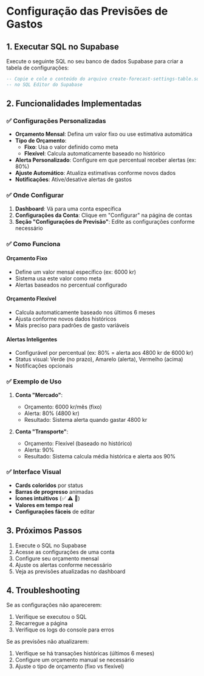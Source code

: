 # Configuração das Previsões de Gastos

## 1. Executar SQL no Supabase

Execute o seguinte SQL no seu banco de dados Supabase para criar a tabela de configurações:

```sql
-- Copie e cole o conteúdo do arquivo create-forecast-settings-table.sql
-- no SQL Editor do Supabase
```

## 2. Funcionalidades Implementadas

### ✅ Configurações Personalizadas

- **Orçamento Mensal**: Defina um valor fixo ou use estimativa automática
- **Tipo de Orçamento**:
  - **Fixo**: Usa o valor definido como meta
  - **Flexível**: Calcula automaticamente baseado no histórico
- **Alerta Personalizado**: Configure em que percentual receber alertas (ex: 80%)
- **Ajuste Automático**: Atualiza estimativas conforme novos dados
- **Notificações**: Ative/desative alertas de gastos

### ✅ Onde Configurar

1. **Dashboard**: Vá para uma conta específica
2. **Configurações da Conta**: Clique em "Configurar" na página de contas
3. **Seção "Configurações de Previsão"**: Edite as configurações conforme necessário

### ✅ Como Funciona

#### Orçamento Fixo

- Define um valor mensal específico (ex: 6000 kr)
- Sistema usa este valor como meta
- Alertas baseados no percentual configurado

#### Orçamento Flexível

- Calcula automaticamente baseado nos últimos 6 meses
- Ajusta conforme novos dados históricos
- Mais preciso para padrões de gasto variáveis

#### Alertas Inteligentes

- Configurável por percentual (ex: 80% = alerta aos 4800 kr de 6000 kr)
- Status visual: Verde (no prazo), Amarelo (alerta), Vermelho (acima)
- Notificações opcionais

### ✅ Exemplo de Uso

1. **Conta "Mercado"**:

   - Orçamento: 6000 kr/mês (fixo)
   - Alerta: 80% (4800 kr)
   - Resultado: Sistema alerta quando gastar 4800 kr

2. **Conta "Transporte"**:
   - Orçamento: Flexível (baseado no histórico)
   - Alerta: 90%
   - Resultado: Sistema calcula média histórica e alerta aos 90%

### ✅ Interface Visual

- **Cards coloridos** por status
- **Barras de progresso** animadas
- **Ícones intuitivos** (✅ ⚠️ 🔴)
- **Valores em tempo real**
- **Configurações fáceis** de editar

## 3. Próximos Passos

1. Execute o SQL no Supabase
2. Acesse as configurações de uma conta
3. Configure seu orçamento mensal
4. Ajuste os alertas conforme necessário
5. Veja as previsões atualizadas no dashboard

## 4. Troubleshooting

Se as configurações não aparecerem:

1. Verifique se executou o SQL
2. Recarregue a página
3. Verifique os logs do console para erros

Se as previsões não atualizarem:

1. Verifique se há transações históricas (últimos 6 meses)
2. Configure um orçamento manual se necessário
3. Ajuste o tipo de orçamento (fixo vs flexível)
